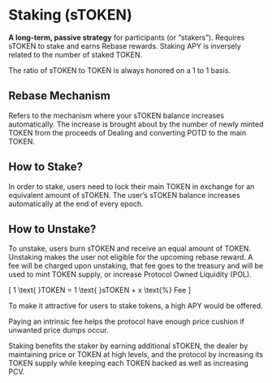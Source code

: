 # Staking (sTOKEN)

**A long-term, passive strategy** for participants (or “stakers”). Requires sTOKEN to stake and earns Rebase rewards. Staking APY is inversely related to the number of staked TOKEN.

The ratio of sTOKEN to TOKEN is always honored on a 1 to 1 basis.

## Rebase Mechanism

Refers to the mechanism where your sTOKEN balance increases automatically. The increase is brought about by the number of newly minted TOKEN from the proceeds of Dealing and converting POTD to the main TOKEN.

## How to Stake?

In order to stake, users need to lock their main TOKEN in exchange for an equivalent amount of sTOKEN. The user’s sTOKEN balance increases automatically at the end of every epoch.

## How to Unstake?

To unstake, users burn sTOKEN and receive an equal amount of TOKEN. Unstaking makes the user not eligible for the upcoming rebase reward. A fee will be charged upon unstaking, that fee goes to the treasury and will be used to mint TOKEN supply, or increase Protocol Owned Liquidity (POL).

\[
1 \text{ }TOKEN = 1 \text{ }sTOKEN + x \text{%} Fee
\]

To make it attractive for users to stake tokens, a high APY would be offered.

Paying an intrinsic fee helps the protocol have enough price cushion if unwanted price dumps occur.

Staking benefits the staker by earning additional sTOKEN, the dealer by maintaining price or TOKEN at high levels, and the protocol by increasing its TOKEN supply while keeping each TOKEN backed as well as increasing PCV.
